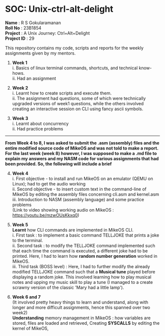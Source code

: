 # SOC: Unix-ctrl-alt-delight <br>
**Name** : R S Gokularamanan <br>
**Roll No** : 23B1854 <br>
**Project** : A Unix Journey: Ctrl+Alt+Delight <br>
**Project ID** : 29 <br>

This repository contains my code, scripts and reports for the weekly assignments given by my mentors. <br>
1. **Week 1** <br>
   i. Basics of linux terminal commands, shortcuts, and technical know-hows. <br>
  ii. Had an assignment <br>
  
2. **Week 2** <br>
   i. Learnt how to create scripts and execute them. <br>
  ii. The assignment had questions, some of which were technically upgraded versions of week1 questions, while the others involved creating an interactive session on CLI using fancy ascii symbols. <br>
  
3. **Week 3** <br>
   i. Learnt about concurrency <br>
  ii. Had practice problems <br>
  
***
**From Week 4 to 8, I was asked to submit the .asm (assembly) files and the entire modified source code of MikeOS and was not told to make a report. For the last week (week 8) however, I was supposed to make a .md file to explain my answers and my NASM code for various assignments that had been provided. So, the following will include a brief** <br>  

4. **Week 4** <br>
   i. First objective - to install and run MikeOS on an emulator (QEMU on Linux); had to get the audio working <br>
   ii. Second objective - to insert custom text in the command-line of MikeOS by editing the assembly files concerning cli.asm and kernel.asm <br>
  iii. Introduction to NASM (assembly language) and some practice problems <br>
  (Link to video showing working audio on MikeOS : https://youtu.be/mzwOUsKkxq0)
  
5. **Week 5** <br>
   **Learnt** how CLI commands are implemented in MikeOS CLI. <br>
   i. First task : to implement a basic command TELLJOKE that prints a joke to the terminal. <br>
   ii. Second task : to modify the TELLJOKE command implemented such that each time the command is executed, a different joke had to be printed. Here, I had to learn how **random number generation** worked in MikeOS. <br>
   iii. Third task (BOSS level) : Here, I had to further modify the already modified TELLJOKE command such that a **Musical tune** played before displaying a random joke. This involved learning how to play musical notes and upping my music skill to play a tune (I managed to a create scrawny version of the classic 'Mary had a little lamp'). <br>
   
6. **Week 6 and 7** <br>
   (It involved pretty heavy things to learn and understand, along with longer and more difficult assignments, hence this spanned over two week2) <br>
   **Understanding** memory management in MikeOS : how variables are stored, files are loaded and retrieved, Creating **SYSCALLS** by editing the kernel of MikeOS,   
  

